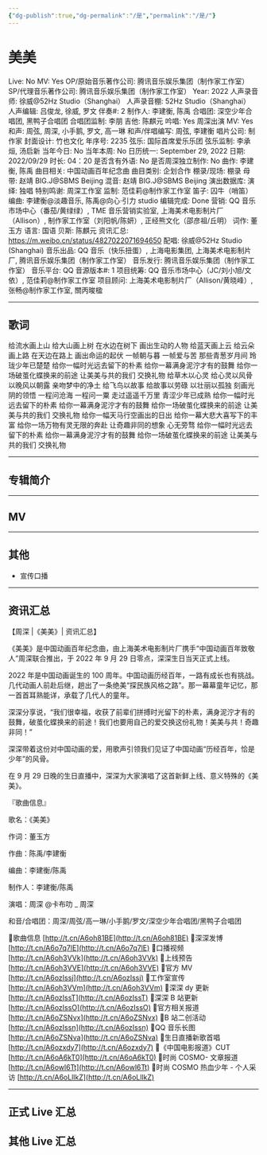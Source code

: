 ```yaml
---
{"dg-publish":true,"dg-permalink":"/是","permalink":"/是/"}
---
```



# 美美

Live: No
MV: Yes
OP/原始音乐著作公司: 腾讯音乐娱乐集团（制作家工作室）
SP/代理音乐著作公司: 腾讯音乐娱乐集团（制作家工作室）
Year: 2022
人声录音师: 徐威@52Hz Studio（Shanghai）
人声录音棚: 52Hz Studio（Shanghai）
人声编辑: 吕俊龙, 徐威, 罗文
伴奏#: 2
制作人: 李建衡, 陈禹
合唱团: 深空少年合唱团, 黑鸭子合唱团
合唱团监制: 李朋
吉他: 陈麒元
吟唱: Yes
周深出演 MV: Yes
和声: 周弦, 周深, 小手鹅, 罗文, 高一琳
和声/伴唱编写: 周弦, 李建衡
唱片公司: 制作家
封面设计: 竹也文化
年序号: 2235
弦乐: 国际首席爱乐乐团
弦乐监制: 李承烜, 汤启新
当年今日: No
当年本周: No
日历统一: September 29, 2022
日期: 2022/09/29
时长: 04：20
是否含有外语: No
是否周深独立制作: No
曲作: 李建衡, 陈禹
曲目相关: 中国动画百年纪念曲
曲目类别: 企划合作
棚录/现场: 棚录
母带: 赵靖 BIG.J@SBMS Beijing
混音: 赵靖 BIG.J@SBMS Beijing
演出数据库:
演绎: 独唱
特别鸣谢: 周深工作室
监制: 范佳莉@制作家工作室
笛子: 囚牛（哨笛）
编曲: 李建衡@淡趣音乐, 陈禹@向心·引力 studio
编辑完成: Done
营销: QQ 音乐市场中心（番茄/黄绿绿）, TME 音乐营销实验室, 上海美术电影制片厂（Allison）, 制作家工作室（刘阳帆/陈妍）, 正经熊文化（邵彦祖/丘明）
词作: 董玉方
语言: 国语
贝斯: 陈麒元
资讯汇总: https://m.weibo.cn/status/4827022071694650
配唱: 徐威@52Hz Studio (Shanghai)
音乐出品: QQ 音乐（快乐扭蛋）, 上海电影集团, 上海美术电影制片厂, 腾讯音乐娱乐集团（制作家工作室）
音乐发行: 腾讯音乐娱乐集团（制作家工作室）
音乐平台: QQ
音源版本#: 1
项目统筹: QQ 音乐市场中心（JC/刘小旭/文依）, 范佳莉@制作家工作室
项目顾问: 上海美术电影制片厂（Allison/黄晓峰）, 张畅@制作家工作室, 關丙晙楹

---

## 歌词

给流水画上山 给大山画上树
在水边在树下 画出生动的人物
给蓝天画上云 给云朵画上路
在天边在路上 画出命运的起伏
一帧朝与暮 一帧爱与苦
那些青葱岁月间
玲珑少年已楚楚
给你一幅时光远去留下的朴素
给你一幕满身泥泞才有的鼓舞
给你一场破茧化蝶换来的前途
让美美与共的我们 交换礼物
给草木以心灵 给心灵以风骨
以晚风以朝露 亲吻梦中的净土
给飞鸟以故事 给故事以劳碌
以壮丽以孤独 刻画光阴的领悟
一程问沧海 一程问一粟
走过遥遥千万里
青涩少年已成熟
给你一幅时光远去留下的朴素
给你一幕满身泥泞才有的鼓舞
给你一场破茧化蝶换来的前途
让美美与共的我们 交换礼物
给你一幅天马行空画出的日出
给你一幕大悲大喜写下的丰富
给你一场万物有灵无限的奔赴
让奇趣非同的想象 心无旁骛
给你一幅时光远去留下的朴素
给你一幕满身泥泞才有的鼓舞
给你一场破茧化蝶换来的前途
让美美与共的我们 交换礼物

---

## 专辑简介

---

## MV

---

## 其他

- 宣传口播

---

## 资讯汇总

【周深 |《美美》| 资讯汇总】

《美美》是中国动画百年纪念曲，由上海美术电影制片厂携手“中国动画百年致敬人”周深联合推出，于 2022 年 9 月 29 日零点，深深生日当天正式上线。

  2022 年是中国动画诞生的 100 周年。中国动画历经百年，一路有成长也有挑战。几代动画人前赴后继，趟出了一条绝美“探民族风格之路”。那一幕幕童年记忆，那一首首耳熟能详，承载了几代人的童年。

  深深分享说，“我们很幸福，收获了前辈们拼搏时光留下的朴素，满身泥泞才有的鼓舞，破茧化蝶换来的前途！我们也要用自己的爱交换这份礼物！美美与共！奇趣非同！”

  深深带着这份对中国动画的爱，用歌声引领我们见证了中国动画“历经百年，恰是少年”的风骨。

  在 9 月 29 日晚的生日直播中，深深为大家演唱了这首新鲜上线、意义特殊的《美美》。

『歌曲信息』

歌名：《美美》

作词：董玉方

作曲：陈禹/李建衡

编曲：李建衡/陈禹

制作人：李建衡/陈禹

演唱：周深 @卡布叻 _ 周深

和音/合唱团：周深/周弦/高一琳/小手鹅/罗文/深空少年合唱团/黑鸭子合唱团

🍡歌曲信息 [http://t.cn/A6oh81BE](http://t.cn/A6oh81BE)
🍡深深发博 [http://t.cn/A6o7q7lE](http://t.cn/A6o7q7lE)
🍡口播视频 [http://t.cn/A6oh3VVk](http://t.cn/A6oh3VVk)
🍡上线预告 [http://t.cn/A6oh3VVE](http://t.cn/A6oh3VVE)
🍡官方 MV [http://t.cn/A6ozIssj](http://t.cn/A6ozIssj)
🍡工作室宣传 [http://t.cn/A6oh3VVm](http://t.cn/A6oh3VVm)
🍡深深 dy 更新 [http://t.cn/A6ozIssT](http://t.cn/A6ozIssT)
🍡深深 B 站更新 [http://t.cn/A6ozIssO](http://t.cn/A6ozIssO)
🍡官方相关报道 [http://t.cn/A6oZSNvx](http://t.cn/A6oZSNvx)
🍡B 站二创活动 [http://t.cn/A6ozIssn](http://t.cn/A6ozIssn)
🍡QQ 音乐长图 [http://t.cn/A6oZSNva](http://t.cn/A6oZSNva)
🍡生日直播新歌首唱 [http://t.cn/A6ozxdy7](http://t.cn/A6ozxdy7)
🍡《中国电影报道》CUT [http://t.cn/A6oA6kT0](http://t.cn/A6oA6kT0)
🍡时尚 COSMO- 文章报道 [http://t.cn/A6owl6Tt](http://t.cn/A6owl6Tt)
🍡时尚 COSMO 热血少年 - 个人采访 [http://t.cn/A6oLllkZ](http://t.cn/A6oLllkZ)

---

## 正式 Live 汇总

## 其他 Live 汇总
